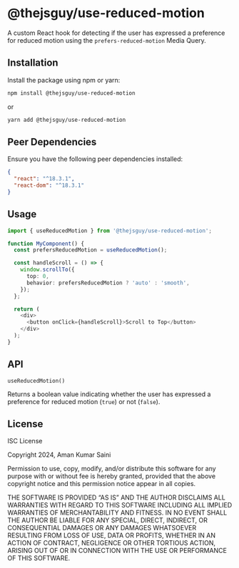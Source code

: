 # @thejsguy/use-reduced-motion

A custom React hook for detecting if the user has expressed a preference for reduced motion using the `prefers-reduced-motion` Media Query.

## Installation

Install the package using npm or yarn:

```bash
npm install @thejsguy/use-reduced-motion
```

or

```bash
yarn add @thejsguy/use-reduced-motion
```

## Peer Dependencies

Ensure you have the following peer dependencies installed:

```json
{
  "react": "^18.3.1",
  "react-dom": "^18.3.1"
}
```

## Usage

```typescript
import { useReducedMotion } from '@thejsguy/use-reduced-motion';

function MyComponent() {
  const prefersReducedMotion = useReducedMotion();

  const handleScroll = () => {
    window.scrollTo({
      top: 0,
      behavior: prefersReducedMotion ? 'auto' : 'smooth',
    });
  };

  return (
    <div>
      <button onClick={handleScroll}>Scroll to Top</button>
    </div>
  );
}
```


## API

`useReducedMotion()`

Returns a boolean value indicating whether the user has expressed a preference for reduced motion (`true`) or not (`false`).


## License

ISC License

Copyright 2024, Aman Kumar Saini

Permission to use, copy, modify, and/or distribute this software for any purpose
with or without fee is hereby granted, provided that the above copyright notice
and this permission notice appear in all copies.

THE SOFTWARE IS PROVIDED “AS IS” AND THE AUTHOR DISCLAIMS ALL WARRANTIES WITH
REGARD TO THIS SOFTWARE INCLUDING ALL IMPLIED WARRANTIES OF MERCHANTABILITY
AND FITNESS. IN NO EVENT SHALL THE AUTHOR BE LIABLE FOR ANY SPECIAL, DIRECT,
INDIRECT, OR CONSEQUENTIAL DAMAGES OR ANY DAMAGES WHATSOEVER RESULTING FROM
LOSS OF USE, DATA OR PROFITS, WHETHER IN AN ACTION OF CONTRACT, NEGLIGENCE OR
OTHER TORTIOUS ACTION, ARISING OUT OF OR IN CONNECTION WITH THE USE OR
PERFORMANCE OF THIS SOFTWARE.
